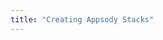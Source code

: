 ```yaml
---
title: "Creating Appsody Stacks"
---
```


<!-- This will be documentation for creating new appsody stacks 
Champ? -->